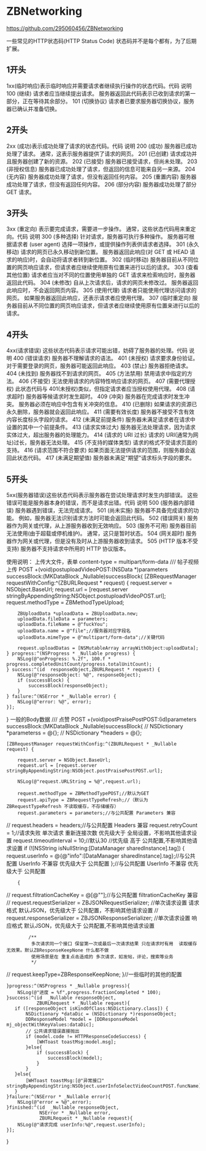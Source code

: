 #  ZBNetworking
https://github.com/295060456/ZBNetworking

一些常见的HTTP状态码(HTTP Status Code) 状态码并不是每个都有，为了后期扩展。
##  1开头
1xx(临时响应)表示临时响应并需要请求者继续执行操作的状态代码。代码 说明
100 (继续) 请求者应当继续提出请求。 服务器返回此代码表示已收到请求的第一部分，正在等待其余部分。
101 (切换协议) 请求者已要求服务器切换协议，服务器已确认并准备切换。
##  2开头
2xx (成功)表示成功处理了请求的状态代码。代码 说明
200 (成功) 服务器已成功处理了请求。 通常，这表示服务器提供了请求的网页。
201 (已创建) 请求成功并且服务器创建了新的资源。
202 (已接受) 服务器已接受请求，但尚未处理。
203 (非授权信息) 服务器已成功处理了请求，但返回的信息可能来自另一来源。
204 (无内容) 服务器成功处理了请求，但没有返回任何内容。
205 (重置内容) 服务器成功处理了请求，但没有返回任何内容。
206 (部分内容) 服务器成功处理了部分 GET 请求。
##  3开头
3xx (重定向) 表示要完成请求，需要进一步操作。 通常，这些状态代码用来重定向。代码 说明
300 (多种选择) 针对请求，服务器可执行多种操作。 服务器可根据请求者 (user agent) 选择一项操作，或提供操作列表供请求者选择。
301 (永久移动) 请求的网页已永久移动到新位置。 服务器返回此响应(对 GET 或 HEAD 请求的响应)时，会自动将请求者转到新位置。
302 (临时移动) 服务器目前从不同位置的网页响应请求，但请求者应继续使用原有位置来进行以后的请求。
303 (查看其他位置) 请求者应当对不同的位置使用单独的 GET 请求来检索响应时，服务器返回此代码。
304 (未修改) 自从上次请求后，请求的网页未修改过。 服务器返回此响应时，不会返回网页内容。
305 (使用代理) 请求者只能使用代理访问请求的网页。 如果服务器返回此响应，还表示请求者应使用代理。
307 (临时重定向) 服务器目前从不同位置的网页响应请求，但请求者应继续使用原有位置来进行以后的请求。
##  4开头
4xx(请求错误) 这些状态代码表示请求可能出错，妨碍了服务器的处理。代码 说明
400 (错误请求) 服务器不理解请求的语法。
401 (未授权) 请求要求身份验证。 对于需要登录的网页，服务器可能返回此响应。
403 (禁止) 服务器拒绝请求。
404 (未找到) 服务器找不到请求的网页。
405 (方法禁用) 禁用请求中指定的方法。
406 (不接受) 无法使用请求的内容特性响应请求的网页。
407 (需要代理授权) 此状态代码与 401(未授权)类似，但指定请求者应当授权使用代理。
408 (请求超时) 服务器等候请求时发生超时。
409 (冲突) 服务器在完成请求时发生冲突。 服务器必须在响应中包含有关冲突的信息。
410 (已删除) 如果请求的资源已永久删除，服务器就会返回此响应。
411 (需要有效长度) 服务器不接受不含有效内容长度标头字段的请求。
412 (未满足前提条件) 服务器未满足请求者在请求中设置的其中一个前提条件。
413 (请求实体过大) 服务器无法处理请求，因为请求实体过大，超出服务器的处理能力。
414 (请求的 URI 过长) 请求的 URI(通常为网址)过长，服务器无法处理。
415 (不支持的媒体类型) 请求的格式不受请求页面的支持。
416 (请求范围不符合要求) 如果页面无法提供请求的范围，则服务器会返回此状态代码。
417 (未满足期望值) 服务器未满足"期望"请求标头字段的要求。
##  5开头
5xx(服务器错误)这些状态代码表示服务器在尝试处理请求时发生内部错误。 这些错误可能是服务器本身的错误，而不是请求出错。代码 说明
500 (服务器内部错误) 服务器遇到错误，无法完成请求。
501 (尚未实施) 服务器不具备完成请求的功能。 例如，服务器无法识别请求方法时可能会返回此代码。
502 (错误网关) 服务器作为网关或代理，从上游服务器收到无效响应。
503 (服务不可用) 服务器目前无法使用(由于超载或停机维护)。 通常，这只是暂时状态。
504 (网关超时) 服务器作为网关或代理，但是没有及时从上游服务器收到请求。
505 (HTTP 版本不受支持) 服务器不支持请求中所用的 HTTP 协议版本。

使用说明：
上传大文件，表单 content-type = multipart/form-data
/// 帖子视频上传 POST
+(void)postuploadVideoPOST:(NSData *)parameters
              successBlock:(MKDataBlock _Nullable)successBlock{
    [ZBRequestManager requestWithConfig:^(ZBURLRequest * request) {
        request.server = NSObject.BaseUrl;
        request.url = [request.server stringByAppendingString:NSObject.postuploadVideoPOST.url];
        request.methodType = ZBMethodTypeUpload;
        
        ZBUploadData *uploadData = ZBUploadData.new;
        uploadData.fileData = parameters;
        uploadData.fileName = @"fuckYou";
        uploadData.name = @"file";//服务器对应字段名
        uploadData.mimeType = @"multipart/form-data";//关键代码

        request.uploadDatas = [NSMutableArray arrayWithObject:uploadData];
    } progress:^(NSProgress * _Nullable progress) {
        NSLog(@"onProgress: %.2f", 100.f * progress.completedUnitCount/progress.totalUnitCount);
    } success:^(id  responseObject,ZBURLRequest * request) {
        NSLog(@"responseObject: %@", responseObject);
        if (successBlock) {
            successBlock(responseObject);
        }
    } failure:^(NSError * _Nullable error) {
        NSLog(@"error: %@", error);
    }];
}
一般的Body数据
/// 点赞 POST
+(void)postPraisePostPOST:(id)parameters
             successBlock:(MKDataBlock _Nullable)successBlock{
//    NSDictionary *parameterss = @{};
//    NSDictionary *headers = @{};
    
    [ZBRequestManager requestWithConfig:^(ZBURLRequest * _Nullable request) {

        request.server = NSObject.BaseUrl;
        request.url = [request.server stringByAppendingString:NSObject.postPraisePostPOST.url];
        
        NSLog(@"request.URLString = %@",request.url);
        
        request.methodType = ZBMethodTypePOST;//默认为GET
        request.apiType = ZBRequestTypeRefresh;//（默认为ZBRequestTypeRefresh 不读取缓存，不存储缓存）
        request.parameters = parameters;//与公共配置 Parameters 兼容
//        request.headers = headers;//与公共配置 Headers 兼容
        request.retryCount = 1;//请求失败 单次请求 重新连接次数 优先级大于 全局设置，不影响其他请求设置
        request.timeoutInterval = 10;//默认30 //优先级 高于 公共配置,不影响其他请求设置
        if (![NSString isNullString:[DataManager sharedInstance].tag]) {
            request.userInfo = @{@"info":[DataManager sharedInstance].tag};//与公共配置 UserInfo 不兼容 优先级大于 公共配置
        };//与公共配置 UserInfo 不兼容 优先级大于 公共配置
        
        {
//            request.filtrationCacheKey = @[@""];//与公共配置 filtrationCacheKey 兼容
//            request.requestSerializer = ZBJSONRequestSerializer; //单次请求设置 请求格式 默认JSON，优先级大于 公共配置，不影响其他请求设置
//            request.responseSerializer = ZBJSONResponseSerializer; //单次请求设置 响应格式 默认JSON，优先级大于 公共配置,不影响其他请求设置
           
            /**
             多次请求同一个接口 保留第一次或最后一次请求结果 只在请求时有用  读取缓存无效果。默认ZBResponseKeepNone 什么都不做
             使用场景是在 重复点击造成的 多次请求，如发帖，评论，搜索等业务
             */
//            request.keepType=ZBResponseKeepNone;
        }//一些临时的其他的配置
        
    }progress:^(NSProgress * _Nullable progress){
        NSLog(@"进度 = %f",progress.fractionCompleted * 100);
    }success:^(id  _Nullable responseObject,
               ZBURLRequest * _Nullable request){
       if ([responseObject isKindOfClass:NSDictionary.class]) {
           NSDictionary *dataDic = (NSDictionary *)responseObject;
           DDResponseModel *model = [DDResponseModel mj_objectWithKeyValues:dataDic];
           // 公共请求错误直接抛出
           if (model.code != HTTPResponseCodeSuccess) {
               [WHToast toastMsg:model.msg];
           }else{
               if (successBlock) {
                   successBlock(model);
               }
           }
       }else{
           [WHToast toastMsg:[@"异常接口" stringByAppendingString:NSObject.userInfoSelectVideoCountPOST.funcName]];
       }
    }failure:^(NSError * _Nullable error){
        NSLog(@"error = %@",error);
    }finished:^(id  _Nullable responseObject,
                NSError * _Nullable error,
                ZBURLRequest * _Nullable request){
        NSLog(@"请求完成 userInfo:%@",request.userInfo);
    }];
}

